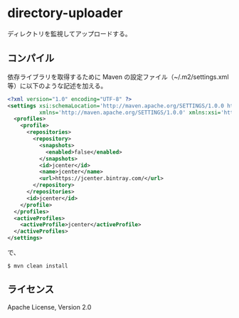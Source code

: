 # directory-uploader

ディレクトリを監視してアップロードする。


## コンパイル

依存ライブラリを取得するために Maven の設定ファイル（~/.m2/settings.xml 等）に以下のような記述を加える。

```xml
<?xml version="1.0" encoding="UTF-8" ?>
<settings xsi:schemaLocation='http://maven.apache.org/SETTINGS/1.0.0 http://maven.apache.org/xsd/settings-1.0.0.xsd'
          xmlns='http://maven.apache.org/SETTINGS/1.0.0' xmlns:xsi='http://www.w3.org/2001/XMLSchema-instance'>
  <profiles>
    <profile>
      <repositories>
        <repository>
          <snapshots>
            <enabled>false</enabled>
          </snapshots>
          <id>jcenter</id>
          <name>jcenter</name>
          <url>https://jcenter.bintray.com/</url>
        </repository>
      </repositories>
      <id>jcenter</id>
    </profile>
  </profiles>
  <activeProfiles>
    <activeProfile>jcenter</activeProfile>
  </activeProfiles>
</settings>
```

で、

```shell-session
$ mvn clean install
```


## ライセンス

Apache License, Version 2.0
